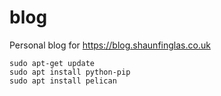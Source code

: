 # blog
Personal blog for https://blog.shaunfinglas.co.uk

    sudo apt-get update
    sudo apt install python-pip
    sudo apt install pelican
